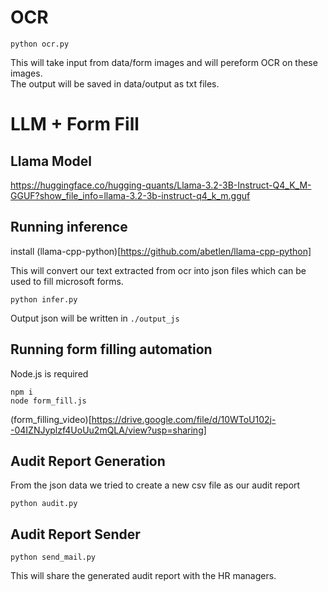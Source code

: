
# OCR 

```shell
python ocr.py
```
This will take input from data/form images and will pereform OCR on these images.
<br> The output will be saved in data/output as txt files.



# LLM + Form Fill

## Llama Model

https://huggingface.co/hugging-quants/Llama-3.2-3B-Instruct-Q4_K_M-GGUF?show_file_info=llama-3.2-3b-instruct-q4_k_m.gguf

## Running inference

install (llama-cpp-python)[https://github.com/abetlen/llama-cpp-python]

This will convert our text extracted from ocr into json files which can be used to fill microsoft forms.

```shell
python infer.py
```

Output json will be written in `./output_js`

## Running form filling automation

Node.js is required

```shell
npm i
node form_fill.js
```
(form_filling_video)[https://drive.google.com/file/d/10WToU102j--04IZNJyplzf4UoUu2mQLA/view?usp=sharing]

## Audit Report Generation

From the json data we tried to create a new csv file as our audit report 

```shell
python audit.py
```

## Audit Report Sender

```shell
python send_mail.py
```

This will share the generated audit report with the HR managers.